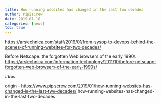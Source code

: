 ```yaml
---
title: How running websites has changed in the last two decades
author: PipisCrew
date: 2019-01-18
categories: [news]
toc: true
---
```


https://arstechnica.com/staff/2019/01/from-sysop-to-devops-behind-the-scenes-of-running-websites-for-two-decades/

Before Netscape: the forgotten Web browsers of the early 1990s
https://arstechnica.com/information-technology/2011/10/before-netscape-forgotten-web-browsers-of-the-early-1990s/

#bbs

origin - https://www.pipiscrew.com/2019/01/how-running-websites-has-changed-in-the-last-two-decades/ how-running-websites-has-changed-in-the-last-two-decades